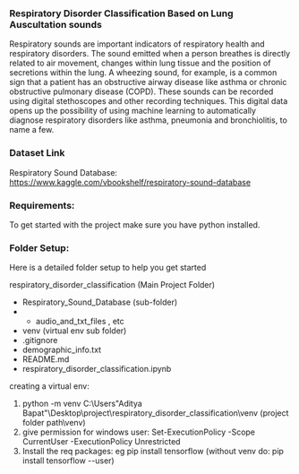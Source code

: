 ### Respiratory Disorder Classification Based on Lung Auscultation sounds

Respiratory sounds are important indicators of respiratory health and respiratory disorders. The sound emitted when a person 
breathes is directly related to air movement, changes within lung tissue and the position of secretions within the lung. 
A wheezing sound, for example, is a common sign that a patient has an obstructive airway disease like asthma or chronic 
obstructive pulmonary disease (COPD). These sounds can be recorded using digital stethoscopes and other recording techniques.
This digital data opens up the possibility of using machine learning to automatically diagnose respiratory disorders like asthma, 
pneumonia and bronchiolitis, to name a few.

### Dataset Link
Respiratory Sound Database: https://www.kaggle.com/vbookshelf/respiratory-sound-database

### Requirements:
To get started with the project make sure you have python installed.

### Folder Setup:
Here is a detailed folder setup to help you get started

respiratory_disorder_classification (Main Project Folder)
- Respiratory_Sound_Database (sub-folder)
- - audio_and_txt_files , etc
- venv (virtual env sub folder)
- .gitignore
- demographic_info.txt
- README.md
- respiratory_disorder_classification.ipynb


creating a virtual env:
1. python -m venv C:\Users\"Aditya Bapat"\Desktop\project\respiratory_disorder_classification\venv (project folder path\venv)
2. give permission for windows user: Set-ExecutionPolicy -Scope CurrentUser -ExecutionPolicy Unrestricted
3. Install the req packages: eg pip install tensorflow (without venv do: pip install tensorflow --user)